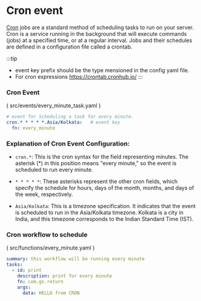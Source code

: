 
# Cron event
[Cron](https://github.com/godspeedsystems/gs-plugins/tree/main/plugins/cron-as-eventsource#godspeed-plugin-cron-as-eventsource)  jobs are a standard method of scheduling tasks to run on your server. Cron is a service running in the background that will execute commands (jobs) at a specified time, or at a regular interval. Jobs and their schedules are defined in a configuration file called a crontab.

:::tip 
- event key prefix should be the type mensioned in the config yaml file.
- For cron expressions https://crontab.cronhub.io/
:::

### Cron Event 

( src/events/every_minute_task.yaml )
```yaml
# event for Scheduling a task for every minute.
cron.* * * * *.Asia/Kolkata:   # event key
  fn: every_minute

```

### Explanation of Cron Event Configuration:

- `cron.*`: This is the cron syntax for the field representing minutes. The asterisk (*) in this position means "every minute," so the event is scheduled to run every minute.

- `* * * * *`: These asterisks represent the other cron fields, which specify the schedule for hours, days of the month, months, and days of the week, respectively. 

- `Asia/Kolkata`: This is a timezone specification. It indicates that the event is scheduled to run in the Asia/Kolkata timezone. Kolkata is a city in India, and this timezone corresponds to the Indian Standard Time (IST).

### Cron workflow to schedule 
( src/functions/every_minute.yaml )
```yaml
summary: this workflow will be running every minute
tasks:
  - id: print
    description: print for every minute
    fn: com.gs.return
    args:
      data: HELLO from CRON
```




